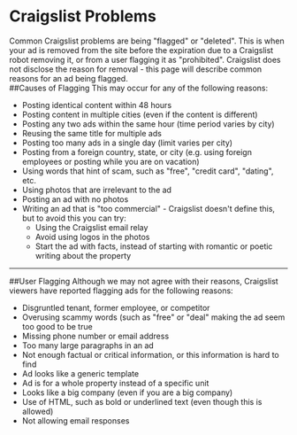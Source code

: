 # Craigslist Problems

 Common Craigslist problems are being "flagged" or "deleted". This is when your ad is removed from the site before the expiration due to a Craigslist robot removing it, or from a user flagging it as "prohibited". Craigslist does not disclose the reason for removal - this page will describe common reasons for an ad being flagged.
 <br>
 ##Causes of Flagging
This may occur for any of the following reasons:
- Posting identical content within 48 hours
- Posting content in multiple cities (even if the content is different)
- Posting any two ads within the same hour (time period varies by city)
- Reusing the same title for multiple ads
- Posting too many ads in a single day (limit varies per city)
- Posting from a foreign country, state, or city (e.g. using foreign employees or posting while you are on vacation)
- Using words that hint of scam, such as "free", "credit card", "dating", etc.
- Using photos that are irrelevant to the ad
- Posting an ad with no photos
- Writing an ad that is "too commercial" - Craigslist doesn't define this, but to avoid this you can try:
     - Using the Craigslist email relay
     - Avoid using logos in the photos
     - Start the ad with facts, instead of starting with romantic or poetic writing about the property
---
##User Flagging
Although we may not agree with their reasons, Craigslist viewers have reported flagging ads for the following reasons:
- Disgruntled tenant, former employee, or competitor
- Overusing scammy words (such as "free" or "deal" making the ad seem too good to be true
- Missing phone number or email address
- Too many large paragraphs in an ad
- Not enough factual or critical information, or this information is hard to find
- Ad looks like a generic template
- Ad is for a whole property instead of a specific unit
- Looks like a big company (even if you are a big company)
- Use of HTML, such as bold or underlined text (even though this is allowed)
- Not allowing email responses

  